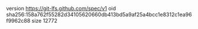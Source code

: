 version https://git-lfs.github.com/spec/v1
oid sha256:158a762f55282d34105620660db413bd5a9af25a4bcc1e8312c1ea96f9962c88
size 12772
